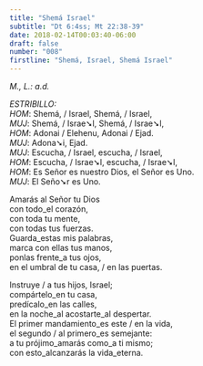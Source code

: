 ```yaml
---
title: "Shemá Israel"
subtitle: "Dt 6:4ss; Mt 22:38-39"
date: 2018-02-14T00:03:40-06:00
draft: false
number: "008"
firstline: "Shemá, Israel, Shemá Israel"
---
```


_M., L.: a.d._

_ESTRIBILLO:_  
_HOM_: <span class="men">Shemá, / Israel, Shemá, / Israel,</span>  
_MUJ_: <span class="women">Shemá, / Israe➘l, Shemá, / Israe➘l,</span>  
_HOM_: <span class="men">Adonai / Elehenu, Adonai / Ejad.</span>  
_MUJ_: <span class="women">Adona➘i, Ejad.</span>  
_MUJ_: <span class="men">Escucha, / Israel, escucha, / Israel,</span>  
_HOM_: <span class="women">Escucha, / Israe➘l, escucha, / Israe➘l,</span>  
_HOM_: <span class="men">Es Señor es nuestro Dios, el Señor es Uno.</span>  
_MUJ_: <span class="women">El Seño➘r es Uno.</span>

Amarás al Señor tu Dios  
con todo_el corazón,  
con toda tu mente,  
con todas tus fuerzas.  
Guarda_estas mis palabras,  
marca con ellas tus manos,  
ponlas frente_a tus ojos,  
en el umbral de tu casa, / en las puertas.

Instruye / a tus hijos, Israel;  
compártelo_en tu casa,  
predícalo_en las calles,  
en la noche_al acostarte_al despertar.  
El primer mandamiento_es este / en la vida,  
el segundo / al primero_es semejante:  
a tu prójimo_amarás como_a ti mismo;  
con esto_alcanzarás la vida_eterna.